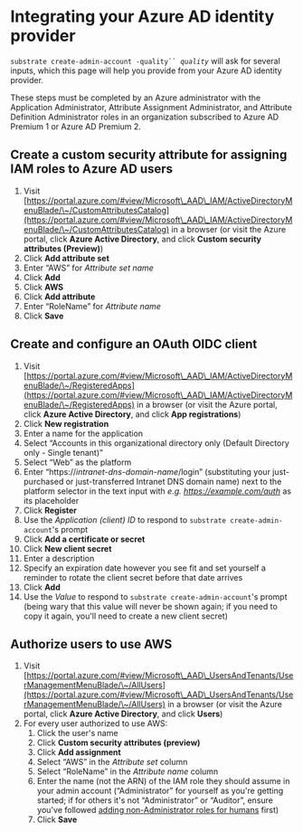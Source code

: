 # Integrating your Azure AD identity provider

`substrate create-admin-account -quality`` `_`quality`_ will ask for several inputs, which this page will help you provide from your Azure AD identity provider.

These steps must be completed by an Azure administrator with the Application Administrator, Attribute Assignment Administrator, and Attribute Definition Administrator roles in an organization subscribed to Azure AD Premium 1 or Azure AD Premium 2.

## Create a custom security attribute for assigning IAM roles to Azure AD users

1. Visit [https://portal.azure.com/#view/Microsoft\_AAD\_IAM/ActiveDirectoryMenuBlade/\~/CustomAttributesCatalog](https://portal.azure.com/#view/Microsoft\_AAD\_IAM/ActiveDirectoryMenuBlade/\~/CustomAttributesCatalog) in a browser (or visit the Azure portal, click **Azure Active Directory**, and click **Custom security attributes (Preview)**)
2. Click **Add attribute set**
3. Enter “AWS” for _Attribute set name_
4. Click **Add**
5. Click **AWS**
6. Click **Add attribute**
7. Enter “RoleName” for _Attribute name_
8. Click **Save**

## Create and configure an OAuth OIDC client

1. Visit [https://portal.azure.com/#view/Microsoft\_AAD\_IAM/ActiveDirectoryMenuBlade/\~/RegisteredApps](https://portal.azure.com/#view/Microsoft\_AAD\_IAM/ActiveDirectoryMenuBlade/\~/RegisteredApps) in a browser (or visit the Azure portal, click **Azure Active Directory**, and click **App registrations**)
2. Click **New registration**
3. Enter a name for the application
4. Select “Accounts in this organizational directory only (Default Directory only - Single tenant)”
5. Select “Web” as the platform
6. Enter “https://_intranet-dns-domain-name_/login” (substituting your just-purchased or just-transferred Intranet DNS domain name) next to the platform selector in the text input with _e.g. https://example.com/auth_ as its placeholder
7. Click **Register**
8. Use the _Application (client) ID_ to respond to `substrate create-admin-account`'s prompt
9. Click **Add a certificate or secret**
10. Click **New client secret**
11. Enter a description
12. Specify an expiration date however you see fit and set yourself a reminder to rotate the client secret before that date arrives
13. Click **Add**
14. Use the _Value_ to respond to `substrate create-admin-account`'s prompt (being wary that this value will never be shown again; if you need to copy it again, you'll need to create a new client secret)

## Authorize users to use AWS

1. Visit [https://portal.azure.com/#view/Microsoft\_AAD\_UsersAndTenants/UserManagementMenuBlade/\~/AllUsers](https://portal.azure.com/#view/Microsoft\_AAD\_UsersAndTenants/UserManagementMenuBlade/\~/AllUsers) in a browser (or visit the Azure portal, click **Azure Active Directory**, and click **Users**)
2. For every user authorized to use AWS:
   1. Click the user's name
   2. Click **Custom security attributes (preview)**
   3. Click **Add assignment**
   4. Select “AWS” in the _Attribute set_ column
   5. Select “RoleName” in the _Attribute name_ column
   6. Enter the name (not the ARN) of the IAM role they should assume in your admin account (“Administrator” for yourself as you're getting started; if for others it's not “Administrator” or “Auditor”, ensure you've followed [adding non-Administrator roles for humans](https://github.com/src-bin/substrate-manual/blob/main/adding-non-administrator-roles-for-humans/README.md) first)
   7. Click **Save**
